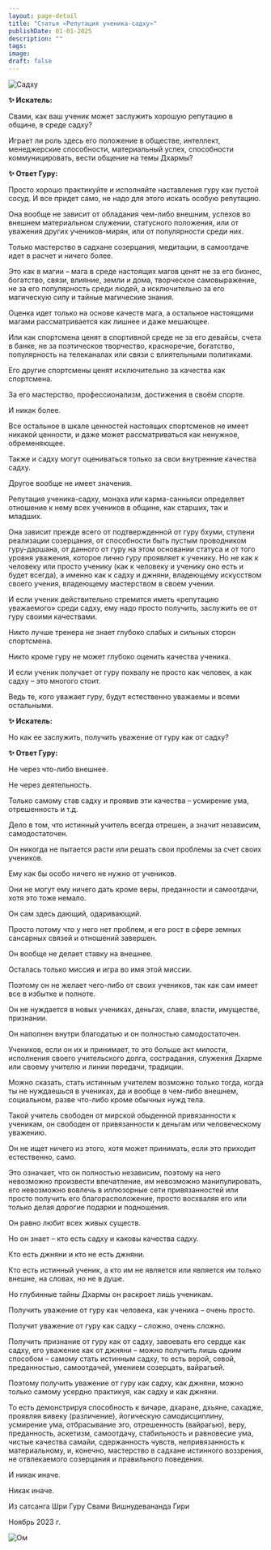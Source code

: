 ```yaml
---
layout: page-detail
title: "Статья «Репутация ученика-садху»"
publishDate: 01-01-2025
description: ""
tags:
image:
draft: false
---
```


  
![Садху](/upload/medialibrary/a34/a348ab900fb53598aa76e131b3301474.jpg "Садху")  
  
**✨ Искатель:** 

 Свами, как ваш ученик может заслужить хорошую репутацию в общине, в среде садху?

 Играет ли роль здесь его положение в обществе, интеллект, менеджерские способности, материальный успех, способности коммуницировать, вести общение на темы Дхармы?

  
**✨ Ответ Гуру:** 

 Просто хорошо практикуйте и исполняйте наставления гуру как пустой сосуд. И все придет само, не надо для этого искать особую репутацию.

 Она вообще не зависит от обладания чем-либо внешним, успехов во внешнем материальном служении, статусного положения, или от уважения других учеников-мирян, или от популярности среди них.

 Только мастерство в садхане созерцания, медитации, в самоотдаче идет в расчет и ничего более.

 Это как в магии – мага в среде настоящих магов ценят не за его бизнес, богатство, связи, влияние, земли и дома, творческое самовыражение, не за его популярность среди людей, а исключительно за его магическую силу и тайные магические знания.

 Оценка идет только на основе качеств мага, а остальное настоящими магами рассматривается как лишнее и даже мешающее.

 Или как спортсмена ценят в спортивной среде не за его девайсы, счета в банке, не за поэтическое творчество, красноречие, богатство, популярность на телеканалах или связи с влиятельными политиками.

 Его другие спортсмены ценят исключительно за качества как спортсмена.

 За его мастерство, профессионализм, достижения в своём спорте.

 И никак более.

 Все остальное в шкале ценностей настоящих спортсменов не имеет никакой ценности, и даже может рассматриваться как ненужное, обременяющее.

 Также и садху могут оцениваться только за свои внутренние качества садху. 

 Другое вообще не имеет значения.

 Репутация ученика-садху, монаха или карма-санньяси определяет отношение к нему всех учеников в общине, как старших, так и младших.

 Она зависит прежде всего от подтвержденной от гуру бхуми, ступени реализации созерцания, от способности быть пустым проводником гуру-даршана, от данного от гуру на этом основании статуса и от того уровня уважения, которое лично гуру проявляет к ученику. Но не как к человеку или просто ученику (как к человеку и ученику оно есть и будет всегда), а именно как к садху и джняни, владеющему искусством своего учения, владеющему мастерством в своем учении.

 И если ученик действительно стремится иметь «репутацию уважаемого» среди садху, ему надо просто получить, заслужить ее от гуру своими качествами.

 Никто лучше тренера не знает глубоко слабых и сильных сторон спортсмена.

 Никто кроме гуру не может глубоко оценить качества ученика.

 И если ученик получает от гуру похвалу не просто как человек, а как садху – это многого стоит.

 Ведь те, кого уважает гуру, будут естественно уважаемы и всеми остальными.

  
**✨ Искатель:** 

 Но как ее заслужить, получить уважение от гуру как от садху?

  
**✨ Ответ Гуру:** 

 Не через что-либо внешнее.

 Не через деятельность.

 Только самому став садху и проявив эти качества – усмирение ума, отрешенность и т.д.

 Дело в том, что истинный учитель всегда отрешен, а значит независим, самодостаточен.

 Он никогда не пытается расти или решать свои проблемы за счет своих учеников.

 Ему как бы особо ничего не нужно от учеников.

 Они не могут ему ничего дать кроме веры, преданности и самоотдачи, хотя это тоже немало.

 Он сам здесь дающий, одаривающий.

 Просто потому что у него нет проблем, и его рост в сфере земных сансарных связей и отношений завершен.

 Он вообще не делает ставку на внешнее.

 Осталась только миссия и игра во имя этой миссии.

 Поэтому он не желает чего-либо от своих учеников, так как сам имеет все в избытке и полноте.

 Он не нуждается в новых учениках, деньгах, славе, власти, имуществе, признании.

 Он наполнен внутри благодатью и он полностью самодостаточен.

 Учеников, если он их и принимает, то это больше акт милости, исполнения своего учительского долга, сострадания, служения Дхарме или своему учителю и линии передачи, традиции.

 Можно сказать, стать истинным учителем возможно только тогда, когда ты не нуждаешься в учениках, да и вообще в чем-либо внешнем, социальном, разве что-либо кроме обычных нужд тела.

 Такой учитель свободен от мирской обыденной привязанности к ученикам, он свободен от привязанности к деньгам или человеческому уважению.

 Он не ищет ничего из этого, хотя может принимать, если это приходит естественно, само.

 Это означает, что он полностью независим, поэтому на него невозможно произвести впечатление, им невозможно манипулировать, его невозможно вовлечь в иллюзорные сети привязанностей или просто получить его благорасположение, просто восхваляя его или только делая дорогие подарки и подношения.

 Он равно любит всех живых существ.

 Но он знает – кто есть садху и каковы качества садху.

 Кто есть джняни и кто не есть джняни.

 Кто есть истинный ученик, а кто им не является или является им только внешне, на словах, но не в душе.

 Но глубинные тайны Дхармы он раскроет лишь ученикам.

 Получить уважение от гуру как человека, как ученика – очень просто.

 Получит уважение от гуру как садху – сложно, очень сложно.

 Получить признание от гуру как от садху, завоевать его сердце как садху, его уважение как от джняни – можно получить лишь одним способом – самому стать истинным садху, то есть верой, севой, преданностью, самоотдачей, умением созерцать, вайрагьей.

 Поэтому получить уважение от гуру как садху, как джняни, можно только самому усердно практикуя, как садху и как джняни.

 То есть демонстрируя способность к вичаре, дхаране, дхьяне, сахадже, проявляя вивеку (различение), йогическую самодисциплину, усмирение ума, отбрасывание эго, отрешенность (вайрагью), веру, преданность, аскетизм, самоотдачу, стабильность и равновесие ума, чистые качества самайи, сдержанность чувств, непривязанность к материальному, и, конечно, мастерство в садхане истинного воззрения, не отвлекаемого созерцания и правильного поведения.

 И никак иначе.

 Никак иначе.

  
 Из сатсанга Шри Гуру Свами Вишнудевананда Гири

 Ноябрь 2023 г.

![Ом](/upload/medialibrary/4e5/4e59138d7f13f8137afb77ab8ee41988.png) 
